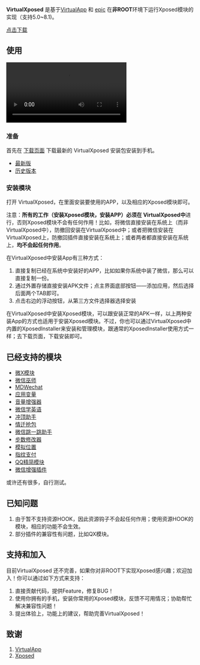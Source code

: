 **VirtualXposed** 是基于[VirtualApp](https://github.com/asLody/VirtualApp) 和 [epic](https://github.com/tiann/epic) 在**非ROOT**环境下运行Xposed模块的实现（支持5.0~8.1)。

[点击下载][latest_version]

## 使用

<video width="320" controls preload> 
    <source src="video.webm"></source> 
</video>

### 准备

首先在 [下载页面](download.md) 下载最新的 VirtualXposed 安装包安装到手机。

- [最新版][latest_version]
- [历史版本](download.md)

### 安装模块

打开 VirtualXposed，在里面安装要使用的APP，以及相应的Xposed模块即可。

注意：**所有的工作（安装Xposed模块，安装APP）必须在 VirtualXposed中**进行，否则Xposed模块不会有任何作用！比如，将微信直接安装在系统上（而非VirtualXposed中），防撤回安装在VirtualXposed中；或者把微信安装在VirtualXposed上，防撤回插件直接安装在系统上；或者两者都直接安装在系统上，**均不会起任何作用**。

在VirtualXposed中安装App有三种方式：

1. 直接复制已经在系统中安装好的APP，比如如果你系统中装了微信，那么可以直接复制一份。
2. 通过外置存储直接安装APK文件；点主界面底部按钮——添加应用，然后选择后面两个TAB即可。
3. 点击右边的浮动按钮，从第三方文件选择器选择安装

在VirtualXposed中安装Xposed模块，可以跟安装正常的APK一样，以上两种安装App的方式也适用于安装Xposed模块。不过，你也可以通过VirtualXposed中内置的XposedInstaller来安装和管理模块，跟通常的XposedInstaller使用方式一样；去下载页面，下载安装即可。 

## 已经支持的模块

- [微X模块][wx]
- [微信巫师][wxws]
- [MDWechat][mdwechat]
- [应用变量][yybl]
- [音量增强器][ylzqq]
- [微信学英语][wxxyy]
- [冲顶助手][cdzs]
- [情迁抢包][qqqb]
- [微信跳一跳助手][ttzs]
- [步数修改器][bsxg]
- [模拟位置][mnwz]
- [指纹支付][zwzf]
- [QQ精简模块][qqjj]
- [微信增强插件][wxzqcj]

或许还有很多，自行测试。

## 已知问题

1. 由于暂不支持资源HOOK，因此资源钩子不会起任何作用；使用资源HOOK的模块，相应的功能不会生效。
2. 部分插件的兼容性有问题，比如QX模块。

## 支持和加入

目前VirtualXposed 还不完善，如果你对非ROOT下实现Xposed感兴趣；欢迎加入！你可以通过如下方式来支持：

1. 直接贡献代码，提供Feature，修复BUG！
2. 使用你拥有的手机，安装你常用的Xposed模块，反馈不可用情况；协助帮忙解决兼容性问题！
3. 提出体验上，功能上的建议，帮助完善VirtualXposed！

## 致谢

1. [VirtualApp](https://github.com/asLody/VirtualApp)
2. [Xposed](https://github.com/rovo89/Xposed)
    
[latest_version]: http://p229bylfv.bkt.clouddn.com/VirtualXposed_0.9.7.apk
[wx]: https://pan.baidu.com/s/1hrOzCnq#list/path=%2Freleases%2Fapk&parentPath=%2Freleases
[wxws]: https://github.com/Gh0u1L5/WechatMagician/releases
[yybl]: https://www.coolapk.com/apk/com.sollyu.xposed.hook.model
[ylzqq]: https://github.com/bin456789/Unblock163MusicClient-Xposed/releases
[wxxyy]: https://www.coolapk.com/apk/com.hiwechart.translate
[cdzs]: https://www.coolapk.com/apk/com.gy.xposed.cddh
[qqqb]: http://repo.xposed.info/module/cn.qssq666.redpacket
[ttzs]: http://repo.xposed.info/module/com.emily.mmjumphelper
[mnwz]: https://www.coolapk.com/apk/com.rong.xposed.fakelocation
[zwzf]: https://github.com/android-hacker/Xposed-Fingerprint-pay/releases
[bsxg]: https://www.coolapk.com/apk/com.specher.sm
[mdwechat]: https://github.com/Blankeer/MDWechat
[wxzqcj]:https://github.com/firesunCN/WechatEnhancement
[qqjj]: https://github.com/zpp0196/QQSimple

